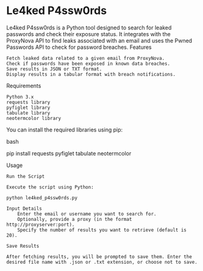 # Le4ked P4ssw0rds

Le4ked P4ssw0rds is a Python tool designed to search for leaked passwords and check their exposure status. It integrates with the ProxyNova API to find leaks associated with an email and uses the Pwned Passwords API to check for password breaches.
Features

    Fetch leaked data related to a given email from ProxyNova.
    Check if passwords have been exposed in known data breaches.
    Save results in JSON or TXT format.
    Display results in a tabular format with breach notifications.

Requirements

    Python 3.x
    requests library
    pyfiglet library
    tabulate library
    neotermcolor library

You can install the required libraries using pip:

bash

pip install requests pyfiglet tabulate neotermcolor

Usage

    Run the Script

    Execute the script using Python:

    python le4ked_p4ssw0rds.py

    Input Details
        Enter the email or username you want to search for.
        Optionally, provide a proxy (in the format http://proxyserver:port).
        Specify the number of results you want to retrieve (default is 20).

    Save Results

    After fetching results, you will be prompted to save them. Enter the desired file name with .json or .txt extension, or choose not to save.

